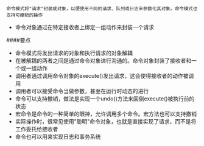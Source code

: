 ```
命令模式将"请求"封装成对象，以便使用不同的请求、队列或日志来参数化其对象。命令模式也支持可撤销的操作
```

- 命令对象通过在特定接收者上绑定一组动作来封装一个请求


####要点
- 命令模式将发出请求的对象和执行请求的对象解耦
- 在被解耦的两者之间是通过命令对象进行沟通的。命令对象封装了接收者和一个或一组动作
- 调用者通过调用命令对象的execute()发出请求，这会使得接收者的动作被调用
- 调用者可以接受命令当做参数，甚至在运行时动态的进行
- 命令可以支持撤销，做法是实现一个undo()方法来回倒execute()被执行前的状态
- 宏命令是命令的一种简单的眼神，允许调用多个命令。宏方法也可以支持撤销
- 实际操作时，很常见使用"聪明"命令对象，也就是直接实现了请求，而不是将工作委托给接收者
- 命令也可以用来实现日志和事务系统